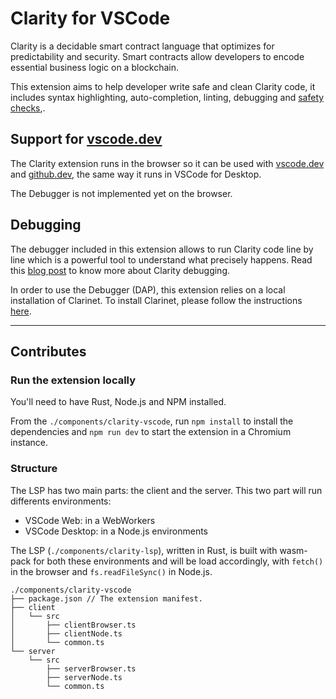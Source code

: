# Clarity for VSCode

Clarity is a decidable smart contract language that optimizes for predictability and security. Smart contracts allow developers to encode essential business logic on a blockchain.

This extension aims to help developer write safe and clean Clarity code, it includes syntax highlighting, auto-completion, linting, debugging and [safety checks](https://www.hiro.so/blog/new-safety-checks-in-clarinet),.

## Support for [vscode.dev](https://vscode.dev)

The Clarity extension runs in the browser so it can be used with [vscode.dev](https://vscode.dev) and [github.dev](https://github.dev), the same way it runs in VSCode for Desktop.

The Debugger is not implemented yet on the browser.

## Debugging

The debugger included in this extension allows to run Clarity code line by line which is a powerful tool to understand what precisely happens. Read this [blog post](https://www.hiro.so/blog/how-to-debug-your-smart-contracts-with-clarinet) to know more about Clarity debugging.

In order to use the Debugger (DAP), this extension relies on a local installation of Clarinet. To install Clarinet, please follow the instructions [here](https://github.com/hirosystems/clarinet#installation).

---
## Contributes

### Run the extension locally

You'll need to have Rust, Node.js and NPM installed.

From the `./components/clarity-vscode`, run `npm install` to install the dependencies and `npm run dev` to start the extension in a Chromium instance.

### Structure

The LSP has two main parts: the client and the server.
This two part will run differents environments:
- VSCode Web: in a WebWorkers
- VSCode Desktop: in a Node.js environments

The LSP (`./components/clarity-lsp`), written in Rust, is built with wasm-pack for both these environments and will be load accordingly, with `fetch()` in the browser and `fs.readFileSync()` in Node.js.

```
./components/clarity-vscode
├── package.json // The extension manifest.
├── client
│   └── src
│       ├── clientBrowser.ts
│       ├── clientNode.ts
│       └── common.ts
└── server
    └── src
        ├── serverBrowser.ts
        ├── serverNode.ts
        └── common.ts
```
